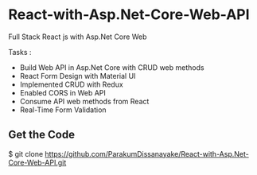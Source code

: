 # React-with-Asp.Net-Core-Web-API

Full Stack React js with Asp.Net Core Web

Tasks :
- Build Web API in Asp.Net Core with CRUD web methods
- React Form Design with Material UI
- Implemented CRUD with Redux
- Enabled CORS in Web API
- Consume API web methods from React
- Real-Time Form Validation


## Get the Code

$ git clone https://github.com/ParakumDissanayake/React-with-Asp.Net-Core-Web-API.git
